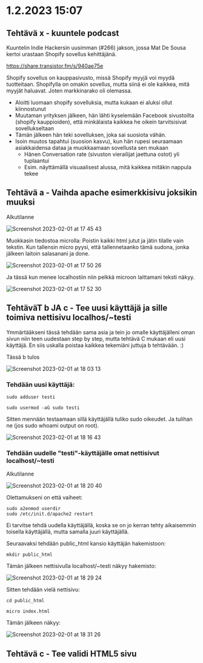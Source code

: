 # 1.2.2023 15:07

## Tehtävä x - kuuntele podcast

Kuuntelin Indie Hackersin uusimman (#266) jakson, jossa Mat De Sousa kertoi urastaan Shopify sovellus kehittäjänä. 

https://share.transistor.fm/s/940ae75e

Shopify sovellus on kauppasivusto, missä Shopify myyjä voi myydä tuotteitaan.
Shopifylla on omakin sovellus, mutta siinä ei ole kaikkea, mitä myyjät haluavat. Joten markkinarako oli olemassa.

- Aloitti luomaan shopify sovelluksia, mutta kukaan ei aluksi ollut kiinnostunut
- Muutaman yrityksen jälkeen, hän lähti kyselemään Facebook sivustoilta (shopify kauppioiden), että minkälaista kaikkea he oikein tarvitsisivat sovellukseltaan
- Tämän jälkeen hän teki sovelluksen, joka sai suosiota vähän.
- Isoin muutos tapahtui (suosion kasvu), kun hän rupesi seuraamaan asiakkaidensa dataa ja muokkaamaan sovellusta sen mukaan
  - Hänen Conversation rate (sivuston vierailijat jaettuna ostot) yli tuplaantui
  - Esim. näyttämällä visuaalisest alussa, mitä kaikkea mitäkin nappula tekee


## Tehtävä a - Vaihda apache esimerkkisivu joksikin muuksi 

Alkutilanne

![Screenshot 2023-02-01 at 17 45 43](https://user-images.githubusercontent.com/104775534/216091733-89aaf8aa-8f8a-4440-afa8-3af2bcbf74e8.png)

Muokkasin tiedostoa microlla: Poistin kaikki html jutut ja jätin tilalle vain tekstin. Kun tallensin micro pyysi, että tallennetaanko tämä sudona,
jonka jälkeen laitoin salasanani ja done.

![Screenshot 2023-02-01 at 17 50 26](https://user-images.githubusercontent.com/104775534/216093388-2dd10d4f-bced-46c4-8447-44a800795e16.png)

Ja tässä kun menee localhostiin niin pelkkä microon laittamani teksti näkyy.

![Screenshot 2023-02-01 at 17 52 30](https://user-images.githubusercontent.com/104775534/216093931-a48dabb1-472b-4562-b99f-a075dfa843e5.png)


## TehtäväT b JA c - Tee uusi käyttäjä ja sille toimiva nettisivu localhos/~testi

Ymmärtääkseni tässä tehdään sama asia ja tein jo omalle käyttäjälleni oman sivun niin teen uudestaan step by step, mutta tehtävä C mukaan eli uusi käyttäjä. En siis uskalla poistaa kaikkea tekemiäni juttuja b tehtävään. :)

Tässä b tulos

![Screenshot 2023-02-01 at 18 03 13](https://user-images.githubusercontent.com/104775534/216096632-8485be0a-f105-4a75-b4f5-f0f2236ca467.png)


### Tehdään uusi käyttäjä:
  
    sudo adduser testi
  
    sudo usermod -aG sudo testi

Sitten mennään testaamaan sillä käyttäjällä tuliko sudo oikeudet. Ja tulihan ne (jos sudo whoami output on root).

![Screenshot 2023-02-01 at 18 16 43](https://user-images.githubusercontent.com/104775534/216099866-b6e2a3ed-251c-4eac-bab5-1fc00dc4b7ab.png)

### Tehdään uudelle "testi"-käyttäjälle omat nettisivut localhost/~testi

Alkutilanne

![Screenshot 2023-02-01 at 18 20 40](https://user-images.githubusercontent.com/104775534/216100895-aca97957-0bef-4317-bef3-7e50b980ac28.png)

Olettamukseni on että vaiheet:

    sudo a2enmod userdir
    sudo /etc/init.d/apache2 restart

Ei tarvitse tehdä uudella käyttäjällä, koska se on jo kerran tehty aikaisemmin toisella käyttäjällä, mutta samalla juuri käyttäjällä.

Seuraavaksi tehdään public_html kansio käyttäjän hakemistoon:

    mkdir public_html
  
Tämän jälkeen nettisivulla localhost/~testi näkyy hakemisto:

![Screenshot 2023-02-01 at 18 29 24](https://user-images.githubusercontent.com/104775534/216103413-f7b39b68-4c1f-45ac-9d3e-f2448f9510cf.png)

Sitten tehdään vielä nettisivu:

    cd public_html
  
    micro index.html
  
Tämän jälkeen näkyy: 
  
![Screenshot 2023-02-01 at 18 31 26](https://user-images.githubusercontent.com/104775534/216103855-23e208a5-d0e4-4754-ae73-38ebd8c43cc6.png)


## Tehtävä c - Tee validi HTML5 sivu
  
